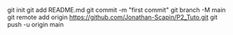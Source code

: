 git init
git add README.md
git commit -m "first commit"
git branch -M main
git remote add origin https://github.com/Jonathan-Scapin/P2_Tuto.git
git push -u origin main